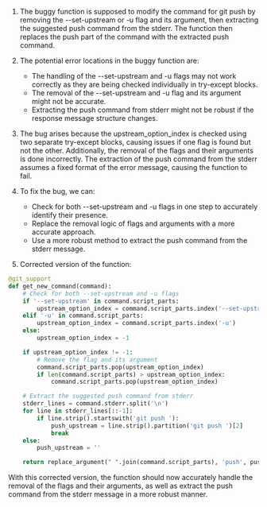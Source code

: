1. The buggy function is supposed to modify the command for git push by removing the --set-upstream or -u flag and its argument, then extracting the suggested push command from the stderr. The function then replaces the push part of the command with the extracted push command.

2. The potential error locations in the buggy function are:
   - The handling of the --set-upstream and -u flags may not work correctly as they are being checked individually in try-except blocks.
   - The removal of the --set-upstream and -u flag and its argument might not be accurate.
   - Extracting the push command from stderr might not be robust if the response message structure changes.

3. The bug arises because the upstream_option_index is checked using two separate try-except blocks, causing issues if one flag is found but not the other. Additionally, the removal of the flags and their arguments is done incorrectly. The extraction of the push command from the stderr assumes a fixed format of the error message, causing the function to fail.

4. To fix the bug, we can:
   - Check for both --set-upstream and -u flags in one step to accurately identify their presence.
   - Replace the removal logic of flags and arguments with a more accurate approach.
   - Use a more robust method to extract the push command from the stderr message.

5. Corrected version of the function:

```python
@git_support
def get_new_command(command):
    # Check for both --set-upstream and -u flags
    if '--set-upstream' in command.script_parts:
        upstream_option_index = command.script_parts.index('--set-upstream')
    elif '-u' in command.script_parts:
        upstream_option_index = command.script_parts.index('-u')
    else:
        upstream_option_index = -1

    if upstream_option_index != -1:
        # Remove the flag and its argument
        command.script_parts.pop(upstream_option_index)
        if len(command.script_parts) > upstream_option_index:
            command.script_parts.pop(upstream_option_index)

    # Extract the suggested push command from stderr
    stderr_lines = command.stderr.split('\n')
    for line in stderr_lines[::-1]:
        if line.strip().startswith('git push '):
            push_upstream = line.strip().partition('git push ')[2]
            break
    else:
        push_upstream = ''

    return replace_argument(" ".join(command.script_parts), 'push', push_upstream)
```

With this corrected version, the function should now accurately handle the removal of the flags and their arguments, as well as extract the push command from the stderr message in a more robust manner.